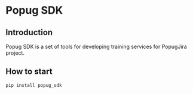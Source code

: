 # Popug SDK
## Introduction
Popug SDK is a set of tools for developing training services for PopugJira project.

## How to start
```
pip install popug_sdk
```
